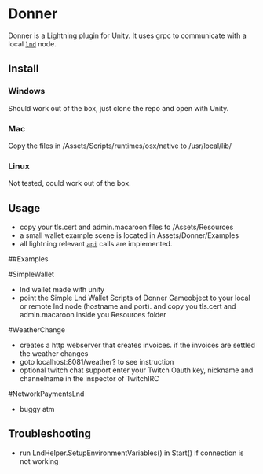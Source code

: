 # Donner

Donner is a Lightning plugin for Unity. It uses grpc to communicate with a local [`lnd`](https://github.com/lightningnetwork/lnd) node.

## Install

### Windows
Should work out of the box, just clone the repo and open with Unity.

### Mac
Copy the files in /Assets/Scripts/runtimes/osx/native to /usr/local/lib/


### Linux
Not tested, could work out of the box.

## Usage
- copy your tls.cert and admin.macaroon files to /Assets/Resources
- a small wallet example scene is located in Assets/Donner/Examples
- all lightning relevant [`api`](http://api.lightning.community/) calls are implemented.

##Examples

#SimpleWallet
- lnd wallet made with unity
- point the Simple Lnd Wallet Scripts of Donner Gameobject to your local or remote lnd node (hostname and port). and copy you tls.cert and admin.macaroon inside you Resources folder

#WeatherChange
- creates a http webserver that creates invoices. if the invoices are settled the weather changes
- goto localhost:8081/weather? to see instruction
- optional twitch chat support enter your Twitch Oauth key, nickname and channelname in the inspector of TwitchIRC

#NetworkPaymentsLnd
- buggy atm

## Troubleshooting
- run LndHelper.SetupEnvironmentVariables() in Start() if connection is not working
